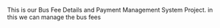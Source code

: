 This is our Bus Fee Details and Payment Management System Project.
in this we can manage the bus fees
